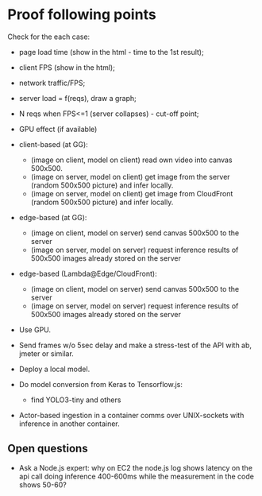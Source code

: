 # Proof following points

Check for the each case:

- page load time (show in the html - time to the 1st result);
- client FPS (show in the html);
- network traffic/FPS;
- server load = f(reqs), draw a graph;
- N reqs when FPS<=1 (server collapses) - cut-off point;
- GPU effect (if available)

- client-based (at GG):
  - (image on client, model on client) read own video into canvas 500x500.
  - (image on server, model on client) get image from the server (random 500x500 picture) and infer locally.
  - (image on server, model on client) get image from CloudFront (random 500x500 picture) and infer locally.

- edge-based (at GG):
  - (image on client, model on server) send canvas 500x500 to the server
  - (image on server, model on server) request inference results of 500x500 images already stored on the server

- edge-based (Lambda@Edge/CloudFront):
  - (image on client, model on server) send canvas 500x500 to the server
  - (image on server, model on server) request inference results of 500x500 images already stored on the server

- Use GPU.

- Send frames w/o 5sec delay and make a stress-test of the API with ab, jmeter or similar. 

- Deploy a local model.

- Do model conversion from Keras to Tensorflow.js:
  - find YOLO3-tiny and others

- Actor-based ingestion in a container comms over UNIX-sockets with inference in another container.

## Open questions

- Ask a Node.js expert: why on EC2 the node.js log shows latency on the api call doing inference 400-600ms while the measurement in the code shows 50-60?